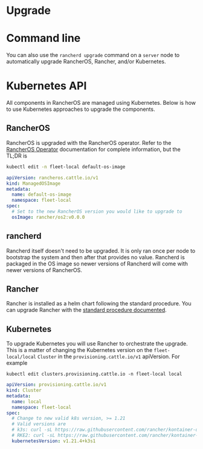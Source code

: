 # Upgrade

# Command line

You can also use the `rancherd upgrade` command on a `server` node to automatically 
upgrade RancherOS, Rancher, and/or Kubernetes.

# Kubernetes API

All components in RancherOS are managed using Kubernetes. Below is how
to use Kubernetes approaches to upgrade the components.

## RancherOS

RancherOS is upgraded with the RancherOS operator. Refer to the
[RancherOS Operator](https://github.com/rancher-sandbox/rancheros-operator/blob/main/README.md) documentation for complete information, but the
TL;DR is

```bash
kubectl edit -n fleet-local default-os-image
```
```yaml
apiVersion: rancheros.cattle.io/v1
kind: ManagedOSImage
metadata:
  name: default-os-image
  namespace: fleet-local
spec:
  # Set to the new RancherOS version you would like to upgrade to
  osImage: rancher/os2:v0.0.0
```

## rancherd

Rancherd itself doesn't need to be upgraded. It is only ran once per node
to bootstrap the system and then after that provides no value. Rancherd is
packaged in the OS image so newer versions of Rancherd will come with newer
versions of RancherOS.

## Rancher
Rancher is installed as a helm chart following the standard procedure. You can upgrade
Rancher with the [standard procedure documented](https://rancher.com/docs/rancher/v2.6/en/installation/install-rancher-on-k8s/upgrades/).

## Kubernetes
To upgrade Kubernetes you will use Rancher to orchestrate the upgrade. This is a matter of changing
the Kubernetes version on the `fleet-local/local` `Cluster` in the `provisioning.cattle.io/v1`
apiVersion.  For example

```shell
kubectl edit clusters.provisioning.cattle.io -n fleet-local local
```
```yaml
apiVersion: provisioning.cattle.io/v1
kind: Cluster
metadata:
  name: local
  namespace: fleet-local
spec:
  # Change to new valid k8s version, >= 1.21
  # Valid versions are
  # k3s: curl -sL https://raw.githubusercontent.com/rancher/kontainer-driver-metadata/release-v2.6/data/data.json | jq -r '.k3s.releases[].version'
  # RKE2: curl -sL https://raw.githubusercontent.com/rancher/kontainer-driver-metadata/release-v2.6/data/data.json | jq -r '.rke2.releases[].version'
  kubernetesVersion: v1.21.4+k3s1
```

